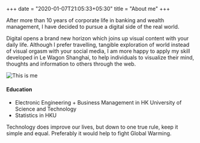 +++
date = "2020-01-07T21:05:33+05:30"
title = "About me"
+++

After more than 10 years of corporate life in banking and wealth management, I have decided to pursue a digital side of the real world.

Digital opens a brand new horizon which joins up visual content with your daily life. Although I prefer travelling, tangible exploration of world instead of visual orgasm with your social media, I am more happy to apply my skill developed in Le Wagon Shanghai, to help individuals to visualize their mind, thoughts and information to others through the web.

![This is me][1]

#### Education

* Electronic Engineering + Business Management in HK University of Science and Technology
* Statistics in HKU

Technology does improve our lives, but down to one true rule, keep it simple and equal. Preferably it would help to fight Global Warming.

[1]: /img/about.jpg
